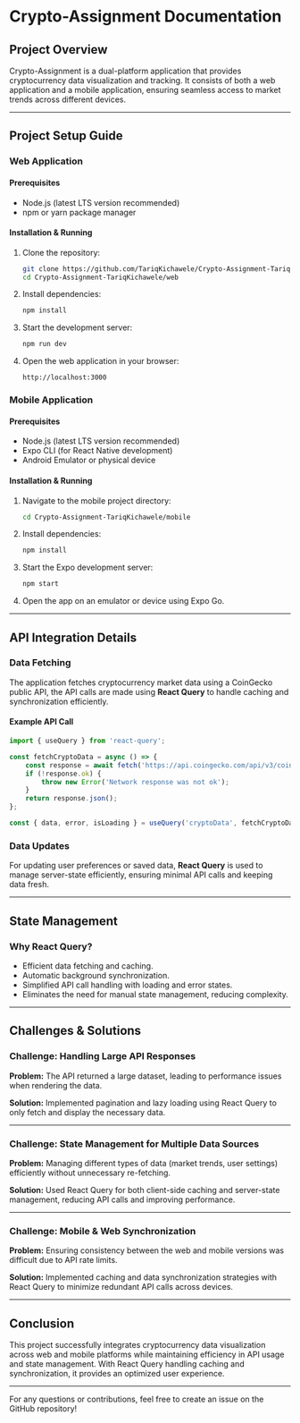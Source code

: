 # Crypto-Assignment Documentation

## Project Overview
Crypto-Assignment is a dual-platform application that provides cryptocurrency data visualization and tracking. It consists of both a web application and a mobile application, ensuring seamless access to market trends across different devices.

---

## Project Setup Guide

### Web Application
#### Prerequisites
- Node.js (latest LTS version recommended)
- npm or yarn package manager

#### Installation & Running
1. Clone the repository:
   ```sh
   git clone https://github.com/TariqKichawele/Crypto-Assignment-TariqKichawele.git
   cd Crypto-Assignment-TariqKichawele/web
   ```
2. Install dependencies:
   ```sh
   npm install
   ```
3. Start the development server:
   ```sh
   npm run dev
   ```
4. Open the web application in your browser:
   ```
   http://localhost:3000
   ```

### Mobile Application
#### Prerequisites
- Node.js (latest LTS version recommended)
- Expo CLI (for React Native development)
- Android Emulator or physical device

#### Installation & Running
1. Navigate to the mobile project directory:
   ```sh
   cd Crypto-Assignment-TariqKichawele/mobile
   ```
2. Install dependencies:
   ```sh
   npm install
   ```
3. Start the Expo development server:
   ```sh
   npm start
   ```
4. Open the app on an emulator or device using Expo Go.

---

## API Integration Details

### Data Fetching
The application fetches cryptocurrency market data using a CoinGecko public API, the API calls are made using **React Query** to handle caching and synchronization efficiently.

#### Example API Call
```js
import { useQuery } from 'react-query';

const fetchCryptoData = async () => {
    const response = await fetch('https://api.coingecko.com/api/v3/coins/markets?vs_currency=usd');
    if (!response.ok) {
        throw new Error('Network response was not ok');
    }
    return response.json();
};

const { data, error, isLoading } = useQuery('cryptoData', fetchCryptoData);
```

### Data Updates
For updating user preferences or saved data, **React Query** is used to manage server-state efficiently, ensuring minimal API calls and keeping data fresh.

---

## State Management
### Why React Query?
- Efficient data fetching and caching.
- Automatic background synchronization.
- Simplified API call handling with loading and error states.
- Eliminates the need for manual state management, reducing complexity.

---

## Challenges & Solutions

### Challenge: Handling Large API Responses
**Problem:** The API returned a large dataset, leading to performance issues when rendering the data.

**Solution:** Implemented pagination and lazy loading using React Query to only fetch and display the necessary data.

---

### Challenge: State Management for Multiple Data Sources
**Problem:** Managing different types of data (market trends, user settings) efficiently without unnecessary re-fetching.

**Solution:** Used React Query for both client-side caching and server-state management, reducing API calls and improving performance.

---

### Challenge: Mobile & Web Synchronization
**Problem:** Ensuring consistency between the web and mobile versions was difficult due to API rate limits.

**Solution:** Implemented caching and data synchronization strategies with React Query to minimize redundant API calls across devices.

---

## Conclusion
This project successfully integrates cryptocurrency data visualization across web and mobile platforms while maintaining efficiency in API usage and state management. With React Query handling caching and synchronization, it provides an optimized user experience.

---

For any questions or contributions, feel free to create an issue on the GitHub repository!

